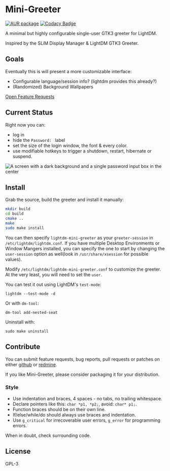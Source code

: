 # Mini-Greeter

[![AUR package](https://repology.org/badge/version-for-repo/aur/lightdm-mini-greeter.svg)](https://aur.archlinux.org/packages/lightdm-mini-greeter) [![Codacy Badge](https://api.codacy.com/project/badge/Grade/a1c58074072542be8ea60d1bf14863fc)](https://www.codacy.com/app/pavan-rikhi-agit/lightdm-mini-greeter?utm_source=github.com&amp;utm_medium=referral&amp;utm_content=prikhi/lightdm-mini-greeter&amp;utm_campaign=Badge_Grade)

A minimal but highly configurable single-user GTK3 greeter for LightDM.

Inspired by the SLiM Display Manager & LightDM GTK3 Greeter.

## Goals

Eventually this is will present a more customizable interface:

* Configurable language/session info? (lightdm provides this already?)
* (Randomized) Background Wallpapers

[Open Feature Requests](http://bugs.sleepanarchy.com/projects/mini-greeter/issues/)

## Current Status

Right now you can:

* log in
* hide the `Password: ` label
* set the size of the login window, the font & every color.
* use modifiable hotkeys to trigger a shutdown, restart, hibernate or suspend.

![A screen with a dark background and a single password input box in the center](http://bugs.sleepanarchy.com/projects/mini-greeter/repository/revisions/master/entry/screenshot.png "Mini Greeter Screenshot")

## Install

Grab the source, build the greeter and install it manually:

```sh
mkdir build
cd build
cmake ..
make
sudo make install
```

You can then specify `lightdm-mini-greeter` as your `greeter-session` in
`/etc/lightdm/lightdm.conf`. If you have multiple Desktop Environments or
Window Mangers installed, you can specify the one to start by changing the
`user-session` option as well(look in `/usr/share/xsession` for possible
values).

Modify `/etc/lightdm/lightdm-mini-greeter.conf` to customize the greeter. At
the very least, you will need to set the `user`.

You can test it out using LightDM's `test-mode`:

    lightdm --test-mode -d

Or with `dm-tool`:

    dm-tool add-nested-seat

Uninstall with:

    sudo make uninstall


## Contribute

You can submit feature requests, bug reports, pull requests or patches on
either [github](http://github.com/prikhi/lightdm-mini-greeter) or
[redmine](http://bugs.sleepanarchy.com/projects/mini-greeter/).

If you like Mini-Greeter, please consider packaging it for your distribution.


### Style

* Use indentation and braces, 4 spaces - no tabs, no trailing whitespace.
* Declare pointers like this: `char *p1, *p2;`, avoid: `char* p1;`.
* Function braces should be on their own line.
* If/else/while/do should always use braces and indentation.
* Use `g_critical` for irrecoverable user errors, `g_error` for programming
  errors.

When in doubt, check surrounding code.


## License

GPL-3


[aur-package]: https://aur.archlinux.org/packages/lightdm-mini-greeter/
